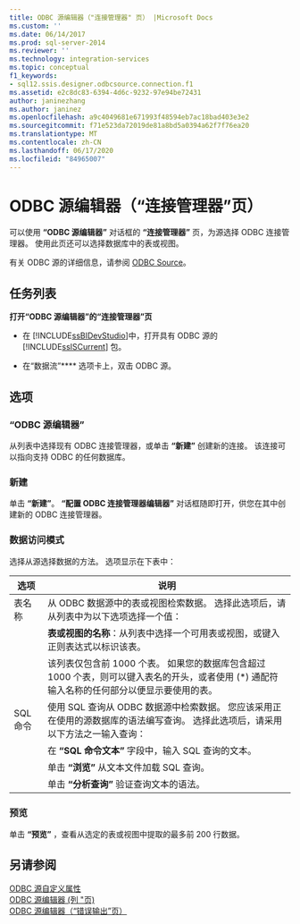 ```yaml
---
title: ODBC 源编辑器（"连接管理器" 页） |Microsoft Docs
ms.custom: ''
ms.date: 06/14/2017
ms.prod: sql-server-2014
ms.reviewer: ''
ms.technology: integration-services
ms.topic: conceptual
f1_keywords:
- sql12.ssis.designer.odbcsource.connection.f1
ms.assetid: e2c8dc83-6394-4d6c-9232-97e94be72431
author: janinezhang
ms.author: janinez
ms.openlocfilehash: a9c4049681e671993f48594eb7ac18bad403e3e2
ms.sourcegitcommit: f71e523da72019de81a8bd5a0394a62f7f76ea20
ms.translationtype: MT
ms.contentlocale: zh-CN
ms.lasthandoff: 06/17/2020
ms.locfileid: "84965007"
---
```

# <a name="odbc-source-editor-connection-manager-page"></a>ODBC 源编辑器（“连接管理器”页）
  可以使用 **“ODBC 源编辑器”** 对话框的 **“连接管理器”** 页，为源选择 ODBC 连接管理器。 使用此页还可以选择数据库中的表或视图。  
  
 有关 ODBC 源的详细信息，请参阅 [ODBC Source](data-flow/odbc-source.md)。  
  
## <a name="task-list"></a>任务列表  
 **打开“ODBC 源编辑器”的“连接管理器”页**  
  
-   在 [!INCLUDE[ssBIDevStudio](../includes/ssbidevstudio-md.md)]中，打开具有 ODBC 源的 [!INCLUDE[ssISCurrent](../includes/ssiscurrent-md.md)] 包。  
  
-   在“数据流”**** 选项卡上，双击 ODBC 源。  
  
## <a name="options"></a>选项  
  
### <a name="connection-manager"></a>“ODBC 源编辑器”  
 从列表中选择现有 ODBC 连接管理器，或单击 **“新建”** 创建新的连接。 该连接可以指向支持 ODBC 的任何数据库。  
  
### <a name="new"></a>新建  
 单击 **“新建”**。 **“配置 ODBC 连接管理器编辑器”** 对话框随即打开，供您在其中创建新的 ODBC 连接管理器。  
  
### <a name="data-access-mode"></a>数据访问模式  
 选择从源选择数据的方法。 选项显示在下表中：  
  
|选项|说明|  
|------------|-----------------|  
|表名称|从 ODBC 数据源中的表或视图检索数据。 选择此选项后，请从列表中为以下选项选择一个值：|  
||**表或视图的名称**：从列表中选择一个可用表或视图，或键入正则表达式以标识该表。|  
||该列表仅包含前 1000 个表。 如果您的数据库包含超过 1000 个表，则可以键入表名的开头，或者使用 (*) 通配符输入名称的任何部分以便显示要使用的表。|  
|SQL 命令|使用 SQL 查询从 ODBC 数据源中检索数据。 您应该采用正在使用的源数据库的语法编写查询。 选择此选项后，请采用以下方法之一输入查询：|  
||在 **“SQL 命令文本”** 字段中，输入 SQL 查询的文本。|  
||单击 **“浏览”** 从文本文件加载 SQL 查询。|  
||单击 **“分析查询”** 验证查询文本的语法。|  
  
### <a name="preview"></a>预览  
 单击 **“预览”** ，查看从选定的表或视图中提取的最多前 200 行数据。  
  
## <a name="see-also"></a>另请参阅  
 [ODBC 源自定义属性](data-flow/odbc-source-custom-properties.md)   
 [ODBC 源编辑器 &#40;列 "页&#41;](../../2014/integration-services/odbc-source-editor-columns-page.md)   
 [ODBC 源编辑器（“错误输出”页）](../../2014/integration-services/odbc-source-editor-error-output-page.md)  
  
  
